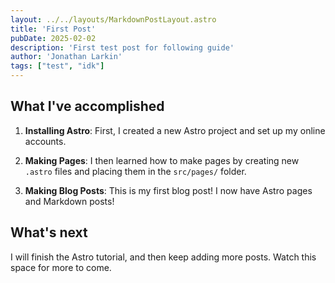 ```yaml
---
layout: ../../layouts/MarkdownPostLayout.astro
title: 'First Post'
pubDate: 2025-02-02
description: 'First test post for following guide'
author: 'Jonathan Larkin'
tags: ["test", "idk"]
---
```

## What I've accomplished

1. **Installing Astro**: First, I created a new Astro project and set up my online accounts.

2. **Making Pages**: I then learned how to make pages by creating new `.astro` files and placing them in the `src/pages/` folder.

3. **Making Blog Posts**: This is my first blog post! I now have Astro pages and Markdown posts!

## What's next

I will finish the Astro tutorial, and then keep adding more posts. Watch this space for more to come.